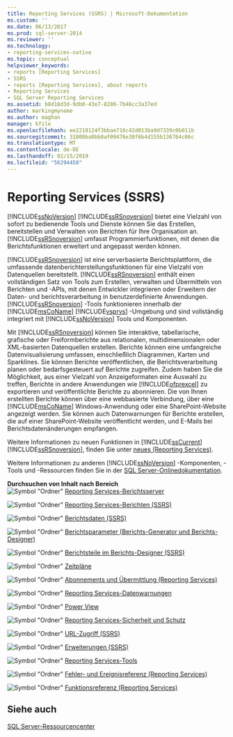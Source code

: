 ```yaml
---
title: Reporting Services (SSRS) | Microsoft-Dokumentation
ms.custom: ''
ms.date: 06/13/2017
ms.prod: sql-server-2014
ms.reviewer: ''
ms.technology:
- reporting-services-native
ms.topic: conceptual
helpviewer_keywords:
- reports [Reporting Services]
- SSRS
- reports [Reporting Services], about reports
- Reporting Services
- SQL Server Reporting Services
ms.assetid: b8d18d3d-9db0-43e7-8286-7b46cc3a37ed
author: markingmyname
ms.author: maghan
manager: kfile
ms.openlocfilehash: ee2218124f3bbae716c42d013ba9d7339c0b011b
ms.sourcegitcommit: 31800ba0bb0af09476e38f6b4d155b136764c06c
ms.translationtype: MT
ms.contentlocale: de-DE
ms.lasthandoff: 02/15/2019
ms.locfileid: "56294458"
---
```

# <a name="reporting-services-ssrs"></a>Reporting Services (SSRS)
  [!INCLUDE[ssNoVersion](../includes/ssnoversion-md.md)] [!INCLUDE[ssRSnoversion](../includes/ssrsnoversion-md.md)] bietet eine Vielzahl von sofort zu bedienende Tools und Dienste können Sie das Erstellen, bereitstellen und Verwalten von Berichten für Ihre Organisation an. [!INCLUDE[ssRSnoversion](../includes/ssrsnoversion-md.md)] umfasst Programmierfunktionen, mit denen die Berichtsfunktionen erweitert und angepasst werden können.  
  
 [!INCLUDE[ssRSnoversion](../includes/ssrsnoversion-md.md)] ist eine serverbasierte Berichtsplattform, die umfassende datenberichterstellungsfunktionen für eine Vielzahl von Datenquellen bereitstellt. [!INCLUDE[ssRSnoversion](../includes/ssrsnoversion-md.md)] enthält einen vollständigen Satz von Tools zum Erstellen, verwalten und Übermitteln von Berichten und -APIs, mit denen Entwickler integrieren oder Erweitern der Daten- und berichtsverarbeitung in benutzerdefinierte Anwendungen. [!INCLUDE[ssRSnoversion](../includes/ssrsnoversion-md.md)] -Tools funktionieren innerhalb der [!INCLUDE[msCoName](../includes/msconame-md.md)] [!INCLUDE[vsprvs](../includes/vsprvs-md.md)] -Umgebung und sind vollständig integriert mit [!INCLUDE[ssNoVersion](../includes/ssnoversion-md.md)] Tools und Komponenten.  
  
 Mit [!INCLUDE[ssRSnoversion](../includes/ssrsnoversion-md.md)] können Sie interaktive, tabellarische, grafische oder Freiformberichte aus relationalen, multidimensionalen oder XML-basierten Datenquellen erstellen. Berichte können eine umfangreiche Datenvisualisierung umfassen, einschließlich Diagrammen, Karten und Sparklines. Sie können Berichte veröffentlichen, die Berichtsverarbeitung planen oder bedarfsgesteuert auf Berichte zugreifen. Zudem haben Sie die Möglichkeit, aus einer Vielzahl von Anzeigeformaten eine Auswahl zu treffen, Berichte in andere Anwendungen wie [!INCLUDE[ofprexcel](../includes/ofprexcel-md.md)] zu exportieren und veröffentlichte Berichte zu abonnieren. Die von Ihnen erstellten Berichte können über eine webbasierte Verbindung, über eine [!INCLUDE[msCoName](../includes/msconame-md.md)] Windows-Anwendung oder eine SharePoint-Website angezeigt werden. Sie können auch Datenwarnungen für Berichte erstellen, die auf einer SharePoint-Website veröffentlicht werden, und E-Mails bei Berichtsdatenänderungen empfangen.  
  
 Weitere Informationen zu neuen Funktionen in [!INCLUDE[ssCurrent](../includes/sscurrent-md.md)] [!INCLUDE[ssRSnoversion](../includes/ssrsnoversion-md.md)], finden Sie unter [neues &#40;Reporting Services&#41;](../../2014/reporting-services/what-s-new-reporting-services.md).  
  
 Weitere Informationen zu anderen [!INCLUDE[ssNoVersion](../includes/ssnoversion-md.md)] -Komponenten, -Tools und -Ressourcen finden Sie in der [SQL Server-Onlinedokumentation](../2014-toc/books-online-for-sql-server-2014.md).  
  
 **Durchsuchen von Inhalt nach Bereich**  
 ![Symbol "Ordner"](media/hlp-16folder.gif "Ordnersymbol") [Reporting Services-Berichtsserver](../../2014/reporting-services/reporting-services-report-server.md)  
  
 ![Symbol "Ordner"](media/hlp-16folder.gif "Ordnersymbol") [Reporting Services-Berichten &#40;SSRS&#41;](reports/reporting-services-reports-ssrs.md)  
  
 ![Symbol "Ordner"](media/hlp-16folder.gif "Ordnersymbol") [Berichtsdaten &#40;SSRS&#41;](report-data/report-data-ssrs.md)  
  
 ![Symbol "Ordner"](media/hlp-16folder.gif "Ordnersymbol") [Berichtsparameter &#40;Berichts-Generator und Berichts-Designer&#41;](report-design/report-parameters-report-builder-and-report-designer.md)  
  
 ![Symbol "Ordner"](media/hlp-16folder.gif "Ordnersymbol") [Berichtsteile im Berichts-Designer &#40;SSRS&#41;](report-design/report-parts-in-report-designer-ssrs.md)  
  
 ![Symbol "Ordner"](media/hlp-16folder.gif "Ordnersymbol") [Zeitpläne](subscriptions/schedules.md)  
  
 ![Symbol "Ordner"](media/hlp-16folder.gif "Ordnersymbol") [Abonnements und Übermittlung &#40;Reporting Services&#41;](subscriptions/subscriptions-and-delivery-reporting-services.md)  
  
 ![Symbol "Ordner"](media/hlp-16folder.gif "Ordnersymbol") [Reporting Services-Datenwarnungen](../ssms/agent/alerts.md)  
  
 ![Symbol "Ordner"](media/hlp-16folder.gif "Ordnersymbol") [Power View](http://office.microsoft.com/excel-help/power-view-explore-visualize-and-present-your-data-HA102835634.aspx)  
  
 ![Symbol "Ordner"](media/hlp-16folder.gif "Ordnersymbol") [Reporting Services-Sicherheit und Schutz](security/reporting-services-security-and-protection.md)  
  
 ![Symbol "Ordner"](media/hlp-16folder.gif "Ordnersymbol") [URL-Zugriff &#40;SSRS&#41;](url-access-ssrs.md)  
  
 ![Symbol "Ordner"](media/hlp-16folder.gif "Ordnersymbol") [Erweiterungen &#40;SSRS&#41;](extensions-ssrs.md)  
  
 ![Symbol "Ordner"](media/hlp-16folder.gif "Ordnersymbol") [Reporting Services-Tools](tools/reporting-services-tools.md)  
  
 ![Symbol "Ordner"](media/hlp-16folder.gif "Ordnersymbol") [Fehler- und Ereignisreferenz &#40;Reporting Services&#41;](troubleshooting/errors-and-events-reference-reporting-services.md)  
  
 ![Symbol "Ordner"](media/hlp-16folder.gif "Ordnersymbol") [Funktionsreferenz &#40;Reporting Services&#41;](feature-reference-reporting-services.md)  
  
## <a name="see-also"></a>Siehe auch  
 [SQL Server-Ressourcencenter](https://go.microsoft.com/fwlink/?linkID=219676)  
  
  
